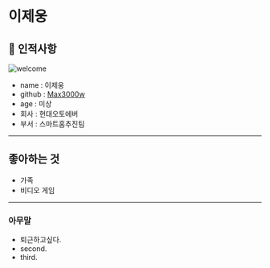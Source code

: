 # 이제웅

## 🥸 인적사항

![welcome](https://cdn2.ppomppu.co.kr/zboard/data3/2018/1122/m_1542865625_7312_20180926225313_baxqnxol.jpg)

- name : 이제웅
- github : [Max3000w](https://github.com/max3000w)
- age : 미상
- 회사 : 현대오토에버
- 부서 : 스마트홈추진팀

* * *

##  좋아하는 것

- 가족
- 비디오 게임

* * *

###  아무말

- 퇴근하고싶다.
- second.
- third.